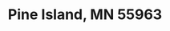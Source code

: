 ---
title: Pine Island, MN 55963
url: /pine-island-mn-55963/
latitude: 44.201
longitude: -92.646
---